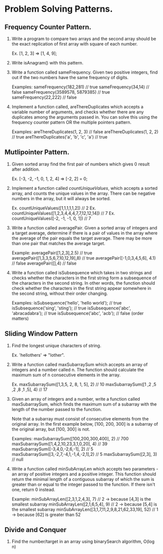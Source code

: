 # Problem Solving Patterns.

## Frequency Counter Pattern.

1. Write a program to compare two arrays and the second array should be the exact replication of first array with square of each number.

   Ex. [1, 2, 3] => [1, 4, 9];

2. Write isAnagram() with this pattern.

3. Write a function called sameFrequency. Given two positive integers, find out if the two numbers have the same frequency of digits.

   Examples:
   sameFrequency(182,281) // true
   sameFrequency(34,14) // false
   sameFrequency(3589578, 5879385) // true
   sameFrequency(22,222) // false

4. Implement a function called, areThereDuplicates which accepts a variable number of arguments, and checks whether there are any duplicates among the arguments passed in. You can solve this using the frequency counter pattern OR the multiple pointers pattern.

   Examples:
   areThereDuplicates(1, 2, 3) // false
   areThereDuplicates(1, 2, 2) // true
   areThereDuplicates('a', 'b', 'c', 'a') // true

## Mutlipointer Pattern.

1. Given sorted array find the first pair of numbers which gives 0 result after addition.

   Ex. [-3, -2, -1, 0, 1, 2, 4] => [-2, 2] = 0;

2. Implement a function called _countUniqueValues_, which accepts a sorted array, and counts the unique values in the array. There can be negative numbers in the array, but it will always be sorted.

   Ex. countUniqueValues([1,1,1,1,1,2]) // 2
   Ex. countUniqueValues([1,2,3,4,4,4,7,7,12,12,14]) // 7
   Ex. countUniqueValues([-2, -1, -1, 0, 1]) // 7

3. Write a function called averagePair. Given a sorted array of integers and a target average, determine if there is a pair of values in the array where the average of the pair equals the target average. There may be more than one pair that matches the average target.

   Example: averagePair([1,2,3],2.5) // true
   averagePair([1,3,3,5,6,7,10,12,19],8) // true
   averagePair([-1,0,3,4,5,6], 4.1) // false
   averagePair([],4) // false

4. Write a function called isSubsequence which takes in two strings and checks whether the characters in the first string form a subsequence of the characters in the second string. In other words, the function should check whether the characters in the first string appear somewhere in the second string, without their order changing.

   Examples:
   isSubsequence('hello', 'hello world'); // true
   isSubsequence('sing', 'sting'); // true
   isSubsequence('abc', 'abracadabra'); // true
   isSubsequence('abc', 'acb'); // false (order matters)

## Sliding Window Pattern

1. Find the longest unique characters of string.

   Ex. 'hellothers' => "lother".

2. Write a function called maxSubarraySum which accepts an array of integers and a number called n. The function should calculate the maximum sum of n consecutive elements in the array.

   Ex. maxSubarraySum([1,3,5, 2, 8, 1, 5], 2) // 10
   maxSubarraySum([1 ,2 ,5 ,2 ,8 ,1 ,5], 4) // 17

3. Given an array of integers and a number, write a function called maxSubarraySum, which finds the maximum sum of a subarray with the length of the number passed to the function.

   Note that a subarray must consist of consecutive elements from the original array. In the first example below, [100, 200, 300] is a subarray of the original array, but [100, 300] is not.

   Examples: maxSubarraySum([100,200,300,400], 2) // 700
   maxSubarraySum([1,4,2,10,23,3,1,0,20], 4) // 39
   maxSubarraySum([-3,4,0,-2,6,-1], 2) // 5
   maxSubarraySum([3,-2,7,-4,1,-1,4,-2,1],2) // 5
   maxSubarraySum([2,3], 3) // null

4. Write a function called minSubArrayLen which accepts two parameters - an array of positive integers and a positive integer. This function should return the minimal length of a contiguous subarray of which the sum is greater than or equal to the integer passed to the function. If there isn't one, return 0 instead.

   Example:
   minSubArrayLen([2,3,1,2,4,3], 7) // 2 -> because [4,3] is the smallest subarray
   minSubArrayLen([2,1,6,5,4], 9) // 2 -> because [5,4] is the smallest subarray
   minSubArrayLen([3,1,7,11,2,9,8,21,62,33,19], 52) // 1 -> because [62] is greater than 52

## Divide and Conquer

1. Find the number/target in an array using binarySearch algorithm, O(log n)
